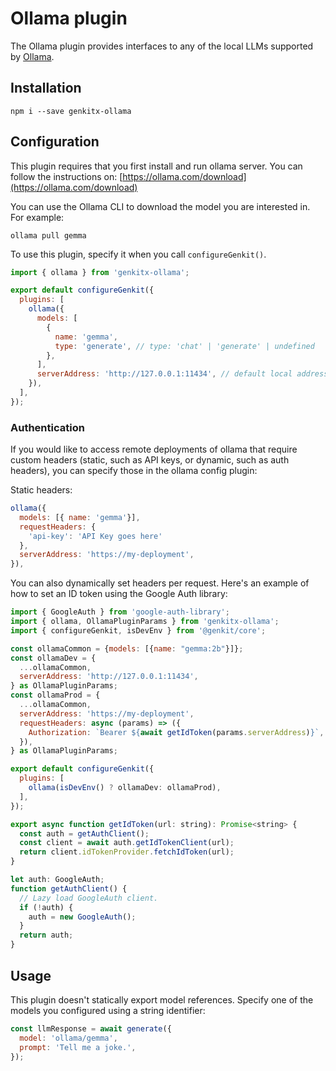 # Ollama plugin

The Ollama plugin provides interfaces to any of the local LLMs supported by
[Ollama](https://ollama.com/).

## Installation

```posix-terminal
npm i --save genkitx-ollama
```

## Configuration

This plugin requires that you first install and run ollama server. You can follow
the instructions on: [https://ollama.com/download](https://ollama.com/download)

You can use the Ollama CLI to download the model you are interested in. For
example:

```posix-terminal
ollama pull gemma
```

To use this plugin, specify it when you call `configureGenkit()`.

```js
import { ollama } from 'genkitx-ollama';

export default configureGenkit({
  plugins: [
    ollama({
      models: [
        {
          name: 'gemma',
          type: 'generate', // type: 'chat' | 'generate' | undefined
        },
      ],
      serverAddress: 'http://127.0.0.1:11434', // default local address
    }),
  ],
});
```

### Authentication

If you would like to access remote deployments of ollama that require custom headers (static,
such as API keys, or dynamic, such as auth headers), you can specify those in the ollama config plugin:

Static headers:

```js
ollama({
  models: [{ name: 'gemma'}],
  requestHeaders: {
    'api-key': 'API Key goes here'
  },
  serverAddress: 'https://my-deployment',
}),
```

You can also dynamically set headers per request. Here's an example of how to set an ID token using
the Google Auth library:

```js
import { GoogleAuth } from 'google-auth-library';
import { ollama, OllamaPluginParams } from 'genkitx-ollama';
import { configureGenkit, isDevEnv } from '@genkit/core';

const ollamaCommon = {models: [{name: "gemma:2b"}]};
const ollamaDev = {
  ...ollamaCommon,
  serverAddress: 'http://127.0.0.1:11434',
} as OllamaPluginParams;
const ollamaProd = {
  ...ollamaCommon,
  serverAddress: 'https://my-deployment',
  requestHeaders: async (params) => ({
    Authorization: `Bearer ${await getIdToken(params.serverAddress)}`,
  }),
} as OllamaPluginParams;

export default configureGenkit({
  plugins: [
    ollama(isDevEnv() ? ollamaDev: ollamaProd),
  ],
});

export async function getIdToken(url: string): Promise<string> {
  const auth = getAuthClient();
  const client = await auth.getIdTokenClient(url);
  return client.idTokenProvider.fetchIdToken(url);
}

let auth: GoogleAuth;
function getAuthClient() {
  // Lazy load GoogleAuth client.
  if (!auth) {
    auth = new GoogleAuth();
  }
  return auth;
}
```

## Usage

This plugin doesn't statically export model references. Specify one of the
models you configured using a string identifier:

```js
const llmResponse = await generate({
  model: 'ollama/gemma',
  prompt: 'Tell me a joke.',
});
```
